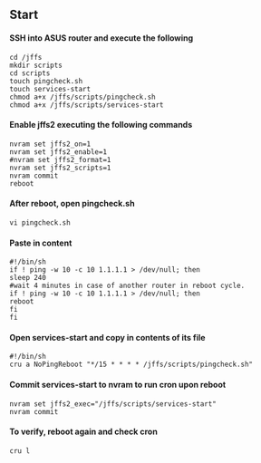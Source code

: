 ## Start

#### SSH into ASUS router and execute the following

```shell
cd /jffs
mkdir scripts
cd scripts
touch pingcheck.sh
touch services-start
chmod a+x /jffs/scripts/pingcheck.sh
chmod a+x /jffs/scripts/services-start
```

#### Enable jffs2 executing the following commands
```shell
nvram set jffs2_on=1
nvram set jffs2_enable=1
#nvram set jffs2_format=1 
nvram set jffs2_scripts=1
nvram commit
reboot
```

#### After reboot, open pingcheck.sh

```shell
vi pingcheck.sh
```

#### Paste in content

```shell 
#!/bin/sh
if ! ping -w 10 -c 10 1.1.1.1 > /dev/null; then
sleep 240
#wait 4 minutes in case of another router in reboot cycle.
if ! ping -w 10 -c 10 1.1.1.1 > /dev/null; then
reboot
fi
fi
```

#### Open services-start and copy in contents of its file

```shell
#!/bin/sh
cru a NoPingReboot "*/15 * * * * /jffs/scripts/pingcheck.sh"
```

#### Commit services-start to nvram to run cron upon reboot

```shell
nvram set jffs2_exec="/jffs/scripts/services-start"
nvram commit
````

#### To verify, reboot again and check cron

```shell
cru l
```
